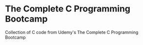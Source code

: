 # The Complete C Programming Bootcamp
Collection of C code from Udemy's The Complete C Programming Bootcamp
